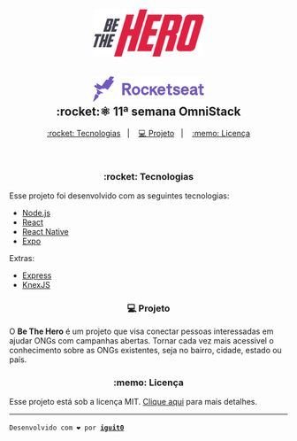 <h1 align="center">
    <img alt="Semana OmniStack" src=".github/logo.svg" width="200px" />
</h1>

<h2 align="center">

  <img alt="Semana OmniStack" src=".github/rocket.svg" width="200px" />
  <br/>
  :rocket:⚛ 11ª semana OmniStack
</h2>


<p align="center">
  <a href="#rocket-tecnologias">:rocket: Tecnologias</a>&nbsp;&nbsp;&nbsp;|&nbsp;&nbsp;&nbsp;
  <a href="#-projeto">💻 Projeto</a>&nbsp;&nbsp;&nbsp;|&nbsp;&nbsp;&nbsp;
  <a href="#memo-licença">:memo: Licença</a>
</p>

<br>

<h3 align="center">:rocket: Tecnologias</h3>

Esse projeto foi desenvolvido com as seguintes tecnologias:

- [Node.js](https://nodejs.org/en/)
- [React](https://reactjs.org)
- [React Native](https://facebook.github.io/react-native/)
- [Expo](https://expo.io/)

Extras:

- [Express](https://expressjs.com/pt-br/)
- [KnexJS](http://knexjs.org/)

<h3 align="center">💻 Projeto</h3>

O **Be The Hero** é um projeto que visa conectar pessoas interessadas em ajudar ONGs com campanhas abertas. Tornar cada vez mais acessivel o conhecimento sobre as ONGs existentes, seja no bairro, cidade, estado ou país.

<h3 align="center">:memo: Licença</h3>

Esse projeto está sob a licença MIT. [Clique aqui](LICENSE.md) para mais detalhes.

---

<code>Desenvolvido com ❤️ por **[iguit0](https://github.com/iguit0)**</code>
